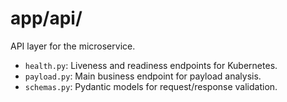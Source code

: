 # app/api/

API layer for the microservice.

- `health.py`: Liveness and readiness endpoints for Kubernetes.
- `payload.py`: Main business endpoint for payload analysis.
- `schemas.py`: Pydantic models for request/response validation.
